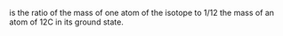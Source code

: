  is the ratio of the mass of one atom of the isotope to 1/12 the mass of an atom of 12C in its ground state.